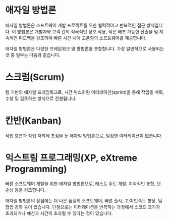 # 애자일 방법론

애자일 방법론은 소프트웨어 개발 프로젝트를 위한 협력적이고 반복적인 접근 방식입니다. 이 방법론은 개발자와 고객 간의 적극적인 상호 작용, 작은 배포 가능한 산출물 및 지속적인 피드백을 강조하여 빠른 시간 내에 고품질의 소프트웨어를 제공합니다.

애자일 방법론은 다양한 프레임워크 및 방법론을 포함합니다. 가장 일반적으로 사용되는 것 중 일부는 다음과 같습니다.

# 스크럼(Scrum)
팀 기반의 애자일 프레임워크로, 시간 박스화된 이터레이션(sprint)을 통해 작업을 계획, 수행 및 검토하는 방식으로 진행됩니다.

# 칸반(Kanban)
작업 흐름과 작업 처리에 초점을 둔 애자일 방법론으로, 일정한 이터레이션이 없습니다.

# 익스트림 프로그래밍(XP, eXtreme Programming)
빠른 소프트웨어 개발을 위한 애자일 방법론으로, 테스트 주도 개발, 지속적인 통합, 단순성 등을 강조합니다.

애자일 방법론의 장점에는 더 나은 품질의 소프트웨어, 빠른 출시, 고객 만족도 향상, 팀 협업 강화 등이 있습니다. 단점으로는 이터레이션을 반복하는 과정에서 스코프 크기가 초과되거나 예산과 시간이 초과될 수 있다는 것이 있습니다.